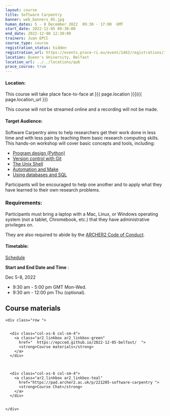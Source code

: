 ```yaml
---
layout: course
title: Software Carpentry
banner: web_banners_05.jpg 
human_dates: 5 - 8 December 2022  09:30 - 17:00  GMT
start_date: 2022-12-05 09:30:00
end_date: 2022-12-08 12:30:00
trainers: Juan EPCC
course_type: course
registration_status: hidden
registration_url: https://events.prace-ri.eu/event/1463/registrations/1079/
location: Queen's University, Belfast
location_url: ../../locations/qub
prace_course: true
---
```


#### Location:

This course will take place face-to-face at  [{{ page.location }}]({{ page.location_url }})

This course will not be streamed online and a recording will not be made.

#### Target Audience:

Software Carpentry aims to help researchers get their work done in less time and with less pain by teaching them basic research computing skills. This hands-on workshop will cover basic concepts and tools, including:

- [Program design (Python)](http://swcarpentry.github.io/python-novice-inflammation)
- [Version control with Git](https://swcarpentry.github.io/git-novice/)
- [The Unix Shell](https://swcarpentry.github.io/shell-novice/)
- [Automation and Make](http://swcarpentry.github.io/make-novice)
- [Using databases and SQL](http://swcarpentry.github.io/sql-novice-survey)


Participants will be encouraged to help one another and to apply what they have learned to their own research problems.



### Requirements:

Participants must bring a laptop with a Mac, Linux, or Windows operating system (not a tablet, Chromebook, etc.) that they have administrative privileges on.

They are also required to abide by the [ARCHER2  Code of Conduct](../../../about/policies/code-of-conduct.html). 


#### Timetable:

[Schedule](https://epcced.github.io/2022-12-05-belfast/#schedule)

**Start and End Date and Time** : 

Dec 5-8, 2022

- 9:30 am - 5:00 pm GMT Mon-Wed.
- 9:30 am - 12:00 pm Thu (optional).

<section id="service">



<h2><a name="materials">Course materials</a></h2>



    <div class="row ">	

		
      <div class="col-xs-6 col-sm-4">
        <a class="ar2_linkbox ar2_linkbox-green" 
          href="  https://epcced.github.io/2022-12-05-belfast/  ">
          <strong>Course materials</strong>         
        </a>
      </div>


 
      <div class="col-xs-6 col-sm-4">
        <a class="ar2_linkbox ar2_linkbox-teal" 
          href="https://pad.archer2.ac.uk/p/221205-software-carpentry ">
          <strong>Course Chat</strong>       
        </a>
      </div>
		
 
 	</div>
		
		
					


<!-- 		
<h2><a name="videos">Videos</a></h2>

<h3>Session 1</h3>

<div>
	<iframe title="Video" width="560" height="315" src="https://www.youtube.com/embed/xxxxxxxxxxx" frameborder="0" allow="accelerometer; autoplay; encrypted-media; gyroscope; picture-in-picture" allowfullscreen></iframe>
</div>

 -->





<!-- 
<h2><a name="feedback">Feedback</a></h2>


    <div class="row ">	

      <div class="col-xs-6 col-sm-4">
        <a class="ar2_linkbox ar2_linkbox-teal" 

 
		   href="https://events.prace-ri.eu/event/1463/surveys/1028/ "

		>
          <strong>Feedback</strong><br/>
          Please let us know what was great about this course and anything we can improve
        </a>
      </div>
    </div>
		
 -->		

 
</section>


